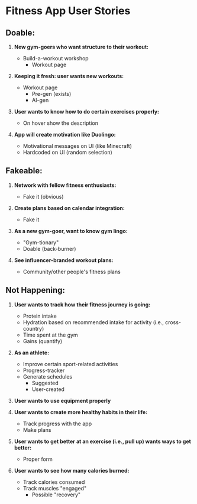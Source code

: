 # Fitness App User Stories

## Doable:

1. **New gym-goers who want structure to their workout:**
   - Build-a-workout workshop
      - Workout page

2. **Keeping it fresh: user wants new workouts:**
   - Workout page
      - Pre-gen (exists)
      - AI-gen
        
3. **User wants to know how to do certain exercises properly:**
   - On hover show the description

4. **App will create motivation like Duolingo:**
   - Motivational messages on UI (like Minecraft)
   - Hardcoded on UI (random selection)

## Fakeable:

1. **Network with fellow fitness enthusiasts:**
   - Fake it (obvious)

2. **Create plans based on calendar integration:**
   - Fake it

3. **As a new gym-goer, want to know gym lingo:**
   - "Gym-tionary"
   - Doable (back-burner)
  
4. **See influencer-branded workout plans:**
   - Community/other people's fitness plans

## Not Happening:

1. **User wants to track how their fitness journey is going:**
   - Protein intake
   - Hydration based on recommended intake for activity (i.e., cross-country)
   - Time spent at the gym
   - Gains (quantify)

2. **As an athlete:**
   - Improve certain sport-related activities
   - Progress-tracker
   - Generate schedules
      - Suggested
      - User-created

3. **User wants to use equipment properly**

4. **User wants to create more healthy habits in their life:**
   - Track progress with the app
   - Make plans

5. **User wants to get better at an exercise (i.e., pull up) wants ways to get better:**
   - Proper form

6. **User wants to see how many calories burned:**
   - Track calories consumed
   - Track muscles "engaged"
      - Possible "recovery"
